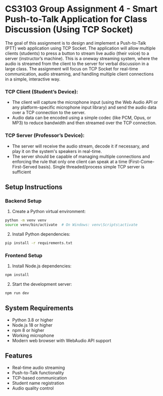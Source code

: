 # CS3103 Group Assignment 4 - Smart Push-to-Talk Application for Class Discussion (Using TCP Socket)

The goal of this assignment is to design and implement a Push-to-Talk (PTT) web 
application using TCP Socket. The application will allow multiple clients (students) to press
a button to stream live audio (their voice) to a server (instructor’s machine). This is a oneway 
streaming system, where the audio is streamed from the client to the server for verbal
discussion in a large class. The assignment will focus on TCP Socket for real-time
communication, audio streaming, and handling multiple client connections in a simple,
interactive way.

### TCP Client (Student’s Device):
* The client will capture the microphone input (using the Web Audio API or any
platform-specific microphone input library) and send the audio data over a TCP
connection to the server.
* Audio data can be encoded using a simple codec (like PCM, Opus, or MP3) to
reduce bandwidth and then streamed over the TCP connection.
 
### TCP Server (Professor’s Device):
* The server will receive the audio stream, decode it if necessary, and play it on the
system's speakers in real-time.
* The server should be capable of managing multiple connections and enforcing the
rule that only one client can speak at a time (First-Come-First-Served basis). Single
threaded/process simple TCP server is sufficient

## Setup Instructions

### Backend Setup
1. Create a Python virtual environment:
```bash
python -m venv venv
source venv/bin/activate  # On Windows: venv\Scripts\activate
```

2. Install Python dependencies:
```bash
pip install -r requirements.txt
```

### Frontend Setup
1. Install Node.js dependencies:
```bash
npm install
```

2. Start the development server:
```bash
npm run dev
```

## System Requirements
- Python 3.8 or higher
- Node.js 18 or higher
- npm 8 or higher
- Working microphone
- Modern web browser with WebAudio API support

## Features
- Real-time audio streaming
- Push-to-Talk functionality
- TCP-based communication
- Student name registration
- Audio quality control